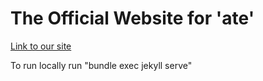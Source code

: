 # The Official Website for 'ate'

[Link to our site](https://gwang1224.github.io/ate-recipes/)

To run locally run "bundle exec jekyll serve"

